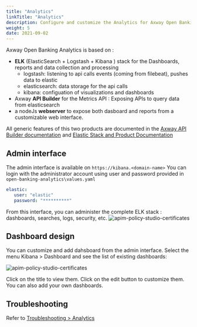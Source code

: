 ```yaml
---
title: "Analytics"
linkTitle: "Analytics"
description: Configure and customize the Analytics for Axway Open Banking
weight: 5
date: 2021-09-02
---
```


Axway Open Banking Analytics is based on :

* **ELK** (ElasticSearch + Logstash + Kibana ) stack for the Dashboards, reports and data collection and processing
    * logstash: listening to api calls events (coming from filebeat), pushes data to elastic
    * elasticsearch: data storage for the api calls
    * kibana: configuation of visualizations and dashboards
* Axway **API Builder** for the Metrics API : Exposing APIs to query data from elasticsearch
* a nodeJs **webserver** to expose both dasboard and reports from a customizable web interface.

All generic features of this two products are documented in the [Axway API Builder documentation](https://docs.axway.com/bundle/API_Builder_4x_allOS_en/page/api_builder.html) and [Elastic Stack and Product Documentation](https://www.elastic.co/guide/index.html) 

## Admin interface

The admin interface is available on `https://kibana.<domain-name>`
You can login with the administrator account using user and password provided in `open-banking-analytics\values.yaml`

```yaml
elastic:
   user: "elastic"
   password: "**********"
```

From this interface, you can administer the complete ELK stack : dashboards, searches, logs, security, etc.
![apim-policy-studio-certificates](/Images/analytics-homepage.png)

## Dashboard design

You can customize and add dahsboard from the admin interface.
Select the menu Kibana > Dashboard and see the list of existing dashboards:

![apim-policy-studio-certificates](/Images/analytics-dashboards-list.png)

Click on the title to view them. Click on the edit button to customize them.
You can also add your own dashboards.

## Troubleshooting

Refer to [Troubleshooting > Analytics](/docs/validation/troubleshooting#analytics)